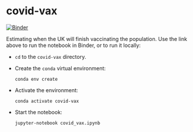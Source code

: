 # covid-vax

[![Binder](https://mybinder.org/badge_logo.svg)](https://mybinder.org/v2/gh/jack89roberts/covid-vax/HEAD?filepath=covid_vax.ipynb)

Estimating when the UK will finish vaccinating the population. Use the link above
to run the notebook in Binder, or to run it locally:

- `cd` to the `covid-vax` directory.

- Create the `conda` virtual environment:
  ```
  conda env create
  ```

- Activate the environment:
  ```
  conda activate covid-vax
  ```

- Start the notebook:
  ```
  jupyter-notebook covid_vax.ipynb
  ```
